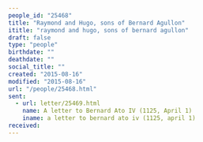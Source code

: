 ```yaml
---
people_id: "25468"
title: "Raymond and Hugo, sons of Bernard Agullon"
ititle: "raymond and hugo, sons of bernard agullon"
draft: false
type: "people"
birthdate: ""
deathdate: ""
social_title: ""
created: "2015-08-16"
modified: "2015-08-16"
url: "/people/25468.html"
sent:
  - url: letter/25469.html
    name: A letter to Bernard Ato IV (1125, April 1)
    iname: a letter to bernard ato iv (1125, april 1)
received:
---
```

